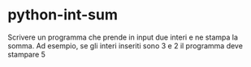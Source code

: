 # python-int-sum
Scrivere un programma che prende in input due interi e ne stampa la somma. Ad esempio, se gli interi inseriti sono 3 e 2 il programma deve stampare 5 
